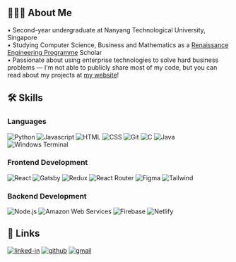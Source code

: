 ## 🧑🏻‍💻 About Me
<div>• Second-year undergraduate at Nanyang Technological University, Singapore </div>
<div>• Studying Computer Science, Business and Mathematics as a <a href="https://www.ntu.edu.sg/education/undergraduate-programme/renaissance-engineering-programme-(rep)">Renaissance Engineering Programme</a> Scholar </div>
<div>• Passionate about using enterprise technologies to solve hard business problems — I'm not able to publicly share most of my code, but you can read about my projects at <a href="https://aaronchua.tech/">my website</a>!</div>

## 🛠️ Skills
### Languages
![Python](https://img.shields.io/badge/Python-3776AB?style=for-the-badge&logo=python&logoColor=white)
![Javascript](https://img.shields.io/badge/JavaScript-323330?style=for-the-badge&logo=javascript&logoColor=F7DF1E)
![HTML](https://img.shields.io/badge/HTML5-E34F26?style=for-the-badge&logo=html5&logoColor=white)
![CSS](https://img.shields.io/badge/CSS3-1572B6?style=for-the-badge&logo=css3&logoColor=white)
![Git](https://img.shields.io/badge/Git-F05032?style=for-the-badge&logo=Git&logoColor=white)
![C](https://img.shields.io/badge/C-A8B9CC?style=for-the-badge&logo=C&logoColor=blue)
![Java](https://img.shields.io/badge/Java-4D4D4D?style=for-the-badge&logo=CoffeeScript)
![Windows Terminal](https://img.shields.io/badge/Windows%20Terminal-4D4D4D?style=for-the-badge&logo=Windows%20Terminal)


### Frontend Development
![React](https://img.shields.io/badge/React-20232A?style=for-the-badge&logo=react&logoColor=61DAFB)
![Gatsby](https://img.shields.io/badge/Gatsby-663399?style=for-the-badge&logo=Gatsby&logoColor=white)
![Redux](https://img.shields.io/badge/Redux-764ABC?style=for-the-badge&logo=Redux&logoColor)
![React Router](https://img.shields.io/badge/React%20Router-CA4245?style=for-the-badge&logo=React%20Router&logoColor=white)
![Figma](https://img.shields.io/badge/figma-000000?style=for-the-badge&logo=figma&logoColor=white)
![Tailwind](https://img.shields.io/badge/Tailwind%20CSS-06B6D4?style=for-the-badge&logo=Tailwind%20CSS&logoColor=white)

### Backend Development
![Node.js](https://img.shields.io/badge/Node.js-339933?style=for-the-badge&logo=Node.js&logoColor=white)
![Amazon Web Services](https://img.shields.io/badge/Amazon%20Web%20Services-ffaa00?style=for-the-badge&logo=Amazon%20AWS)
![Firebase](https://img.shields.io/badge/Firebase-FFCA28?style=for-the-badge&logo=firebase&logoColor=white)
![Netlify](https://img.shields.io/badge/Netlify-00C7B7?style=for-the-badge&logo=netlify&logoColor=white)

## 🔗 Links
[![linked-in](https://img.shields.io/badge/LinkedIn-0077B5?style=for-the-badge&logo=LinkedIn&logoColor=white)](https://www.linkedin.com/in/aaronchua1/)
[![github](https://img.shields.io/badge/GitHub-000000?style=for-the-badge&logo=GitHub&logoColor=white)](https://github.com/aaronchualala)
[![gmail](https://img.shields.io/badge/Gmail-D14836?style=for-the-badge&logo=Gmail&logoColor=white)](mailto:aaronchua0012@gmail.com)



<!--
https://simpleicons.org/
[![portfolio](https://img.shields.io/badge/Portfolio%20Website-5340ff?style=for-the-badge&logo=Google-chrome&logoColor=white)]()
-->
